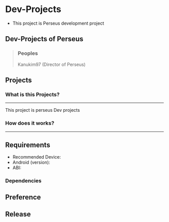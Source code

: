 # Dev-Projects
* This project is Perseus development project
## Dev-Projects of Perseus
> ### Peoples
> Kanukim97 (Director of Perseus)

## Projects
  ### What is this Projects?
  ---------------
  This project is perseus Dev projects

  ### How does it works?
  ----------
  
## Requirements
 * Recommended Device: 
 * Android (version):
 * ABI: 
### Dependencies

## Preference
>
>
>
>

## Release
>
>
>
